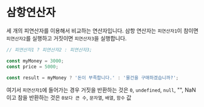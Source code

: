 # 삼항연산자

세 개의 피연산자를 이용해서 비교하는 연산자입니다.
삼항 연산자는 `피연산자1`이 참이면 `피연산자2`를 실행하고 거짓이면 `피연산자3`을 실행합니다.

```js
// 피연산자1 ? 피연산자2 : 피연산자3;

const myMoney = 3000;
const price = 5000;

const result = myMoney ? '돈이 부족합니다.' : '물건을 구매하겠습니까?';
```

여기서 `피연산자1`에 들어가는 경우
거짓을 반환하는 것은 `0`, `undefined`, `null`, "", NaN 이고
참을 반환하는 것은 `0보다 큰 수`, `문자열`, `배열`, `함수` 값
